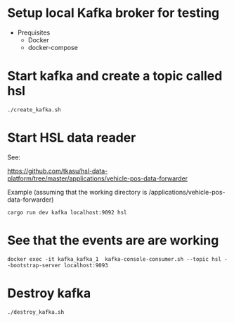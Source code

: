 # Setup local Kafka broker for testing

* Prequisites
    * Docker
    * docker-compose

# Start kafka and create a topic called hsl

```
./create_kafka.sh
```

# Start HSL data reader

See:

https://github.com/tkasu/hsl-data-platform/tree/master/applications/vehicle-pos-data-forwarder

Example (assuming that the working directory is <your-clone-folder>/applications/vehicle-pos-data-forwarder)

```
cargo run dev kafka localhost:9092 hsl
```

# See that the events are are working

```
docker exec -it kafka_kafka_1  kafka-console-consumer.sh --topic hsl --bootstrap-server localhost:9093
```

# Destroy kafka

```
./destroy_kafka.sh
```
